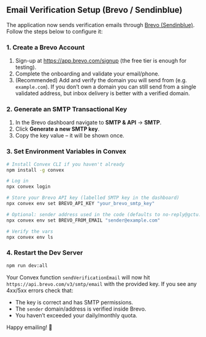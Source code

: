 ## Email Verification Setup (Brevo / Sendinblue)

The application now sends verification emails through [Brevo (Sendinblue)](https://www.brevo.com/). Follow the steps below to configure it:

### 1. Create a Brevo Account

1. Sign-up at <https://app.brevo.com/signup> (the free tier is enough for testing).
2. Complete the onboarding and validate your email/phone.
3. (Recommended) Add and verify the domain you will send from (e.g. `example.com`). If you don’t own a domain you can still send from a single validated address, but inbox delivery is better with a verified domain.

### 2. Generate an SMTP Transactional Key

1. In the Brevo dashboard navigate to **SMTP & API** → **SMTP**.
2. Click **Generate a new SMTP key**.
3. Copy the key value – it will be shown once.

### 3. Set Environment Variables in Convex

```bash
# Install Convex CLI if you haven't already
npm install -g convex

# Log in
npx convex login

# Store your Brevo API key (labelled SMTP key in the dashboard)
npx convex env set BREVO_API_KEY "your_brevo_smtp_key"

# Optional: sender address used in the code (defaults to no-reply@gctu.app)
npx convex env set BREVO_FROM_EMAIL "sender@example.com"

# Verify the vars
npx convex env ls
```

### 4. Restart the Dev Server

```bash
npm run dev:all
```

Your Convex function `sendVerificationEmail` will now hit `https://api.brevo.com/v3/smtp/email` with the provided key. If you see any 4xx/5xx errors check that:

* The key is correct and has SMTP permissions.
* The `sender` domain/address is verified inside Brevo.
* You haven’t exceeded your daily/monthly quota.

Happy emailing! 🎉
